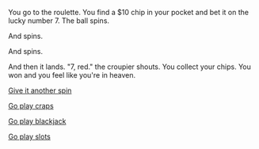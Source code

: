 You go to the roulette. 
You find a $10 chip in your pocket and bet it on the lucky number 7. 
The ball spins.

And spins.

And spins.

And then it lands. 
"7, red." the croupier shouts. 
You collect your chips. 
You won and you feel like you're in heaven.

[Give it another spin](second/roulette2.md)

[Go play craps](../craps/second/craps2.md)

[Go play blackjack](../blackjack/second/blackjack2.md)

[Go play slots](../slots/second/slots2.md)
